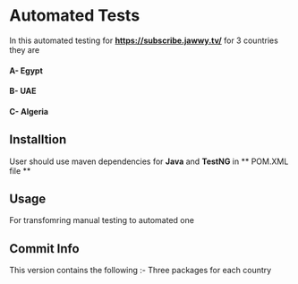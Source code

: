 # Automated Tests 
In this automated testing for **https://subscribe.jawwy.tv/** for 3 countries they are 
#### A- Egypt 
#### B- UAE 
#### C- Algeria 


## Installtion

User should use maven dependencies for **Java** and **TestNG** in ** POM.XML file **  

## Usage
For transfomring manual testing to automated one 
## Commit Info 
This version contains  the following :-
Three packages for each country 




